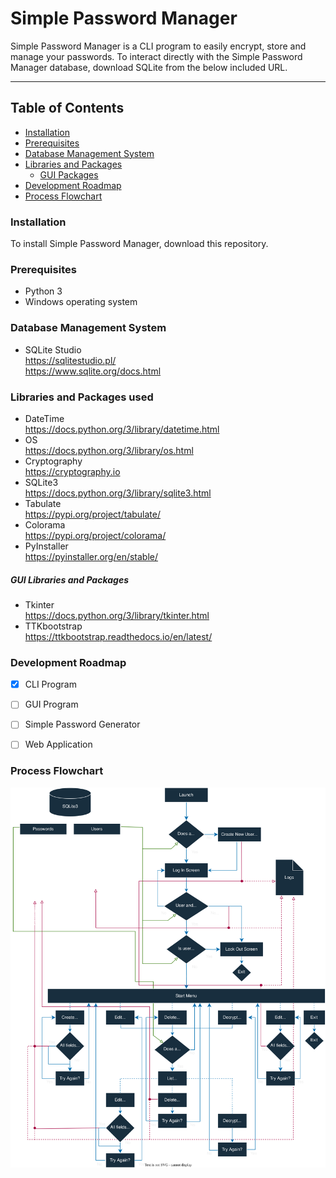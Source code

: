#	Simple Password Manager
Simple Password Manager is a CLI program to easily encrypt, store and manage your passwords. To interact directly with the Simple Password Manager database, download SQLite from the below included URL.

---

## Table of Contents
- [Installation](#installation)
- [Prerequisites](#prerequisites)
- [Database Management System](#database-management-system)
- [Libraries and Packages](#libraries-and-packages-used)
	- [GUI Packages](#gui-libraries-and-packages)
- [Development Roadmap](#development-roadmap)
- [Process Flowchart](#process-flowchart)


### Installation
To install Simple Password Manager, download this repository.  


### Prerequisites
- Python 3
- Windows operating system


### Database Management System
-	SQLite Studio \
	https://sqlitestudio.pl/ \
	https://www.sqlite.org/docs.html


### Libraries and Packages used
-	DateTime \
	https://docs.python.org/3/library/datetime.html
-	OS \
	https://docs.python.org/3/library/os.html
-	Cryptography \
	https://cryptography.io
-	SQLite3 \
	https://docs.python.org/3/library/sqlite3.html
-	Tabulate \
	https://pypi.org/project/tabulate/
-	Colorama \
	https://pypi.org/project/colorama/
-	PyInstaller \
	https://pyinstaller.org/en/stable/


##### GUI Libraries and Packages
-	Tkinter \
	https://docs.python.org/3/library/tkinter.html
-	TTKbootstrap \
	https://ttkbootstrap.readthedocs.io/en/latest/


### Development Roadmap
- [x] CLI Program
- [ ] GUI Program
- [ ] Simple Password Generator
- [ ] Web Application


### Process Flowchart
![Flowchart](/flowchart.svg)